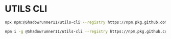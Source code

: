 # UTILS CLI

```bash
npx npm:@Shadowrunner11/utils-cli --registry https://npm.pkg.github.com
```

```bash
npm i -g @Shadowrunner11/utils-cli --registry https://npm.pkg.github.com
```
